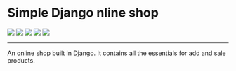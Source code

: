 # Simple Django nline shop

<p align='left'>
  <img src="https://img.shields.io/badge/Python-239120?logo=python&logoColor=white" />
<img src="https://img.shields.io/badge/Django-239120?logo=django&logoColor=white" />
<img src="https://img.shields.io/badge/html5-E34F26?logo=html5&logoColor=white" />
<img src="https://img.shields.io/badge/css3-1572B6?logo=css3&logoColor=white" />
<img src="https://img.shields.io/badge/bootstrap-563D7C?logo=bootstrap&logoColor=white" />
</p>

<hr>

An online shop built in Django. It contains all the essentials for add and sale products.



